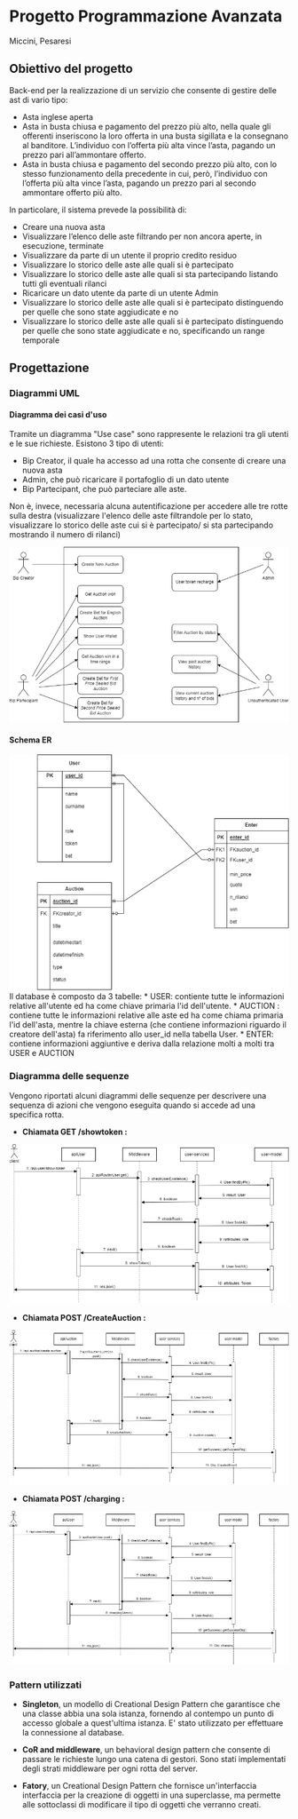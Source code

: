 # Progetto Programmazione Avanzata
  Miccini, Pesaresi
  
## Obiettivo del progetto
Back-end per la realizzazione di un servizio che consente di gestire delle ast di vario tipo:
* Asta inglese aperta
* Asta in busta chiusa e pagamento del prezzo più alto, nella quale gli offerenti inseriscono la loro offerta in una busta sigillata e la consegnano al banditore. L’individuo con l’offerta più alta vince l’asta, pagando un prezzo pari all’ammontare offerto. 
* Asta in busta chiusa e pagamento del secondo prezzo più alto, con lo stesso funzionamento della precedente in cui, però, l’individuo con l’offerta più alta vince l’asta, pagando un prezzo pari al secondo ammontare offerto più alto.

In particolare, il sistema prevede la possibilità di:
* Creare una nuova asta
* Visualizzare l’elenco delle aste filtrando per non ancora aperte, in esecuzione, terminate
* Visualizzare da parte di un utente il proprio credito residuo
* Visualizzare lo storico delle aste alle quali si è partecipato
* Visualizzare lo storico delle aste alle quali si sta partecipando listando tutti gli eventuali rilanci
* Ricaricare un dato utente da parte di un utente Admin
* Visualizzare lo storico delle aste alle quali si è partecipato distinguendo per quelle che sono state aggiudicate e no
* Visualizzare lo storico delle aste alle quali si è partecipato distinguendo per quelle che sono state aggiudicate e no, specificando un range temporale

## Progettazione

### Diagrammi UML 
#### Diagramma dei casi d'uso

Tramite un diagramma "Use case" sono rappresente le relazioni tra gli utenti e le sue richieste.
Esistono 3 tipo di utenti:
* Bip Creator, il quale ha accesso ad una rotta che consente di creare una nuova asta
* Admin, che può ricaricare il portafoglio di un dato utente
* Bip Partecipant, che può parteciare alle aste.

Non è, invece, necessaria alcuna autentificazione per accedere alle tre rotte sulla destra (visualizzare l'elenco delle aste filtrandole per lo stato, visualizzare lo storico delle aste cui si è partecipato/ si sta partecipando mostrando il numero di rilanci)

<img src = "img_src/UseCase.png">

#### Schema ER

<img src = "img_src/ER.drawio.png">
Il database è composto da 3 tabelle:
* USER: contiente tutte le informazioni relative all'utente ed ha come chiave primaria l'id dell'utente.
* AUCTION : contiene tutte le informazioni relative alle aste ed ha come chiama primaria l'id dell'asta, mentre la chiave esterna (che contiene informazioni riguardo il creatore dell'asta) fa riferimento allo user_id nella tabella User.
* ENTER: contiene informazioni aggiuntive e deriva dalla relazione molti a molti tra USER e AUCTION

### Diagramma delle sequenze

Vengono riportati alcuni diagrammi delle sequenze per descrivere una sequenza di azioni che vengono eseguita quando si accede ad una specifica rotta.
* **Chiamata GET /showtoken :**
<img src = "img_src/showToken.drawio.png">

* **Chiamata POST /CreateAuction :**
<img src = "img_src/CreateAuction.drawio.png">

* **Chiamata POST /charging :**
<img src = "img_src/charging.drawio.png">

### Pattern utilizzati
* **Singleton**, un modello di Creational Design Pattern che garantisce che una classe abbia una sola istanza, fornendo al contempo un punto di accesso globale a quest'ultima istanza. E' stato utilizzato per effettuare la connessione al database.

* **CoR and middleware**, un behavioral design pattern che consente di passare le richieste lungo una catena di gestori. Sono stati implementati degli strati middleware per ogni rotta del server. 

* **Fatory**, un Creational Design Pattern che fornisce un'interfaccia interfaccia per la creazione di oggetti in una superclasse, ma permette alle
sottoclassi di modificare il tipo di oggetti che verranno creati.
